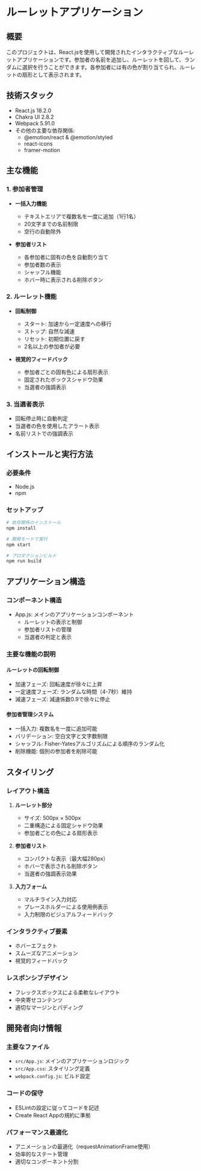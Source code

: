 # ルーレットアプリケーション

## 概要
このプロジェクトは、React.jsを使用して開発されたインタラクティブなルーレットアプリケーションです。参加者の名前を追加し、ルーレットを回して、ランダムに選択を行うことができます。各参加者には有の色が割り当てられ、ルーレットの扇形として表示されます。

## 技術スタック
- React.js 18.2.0
- Chakra UI 2.8.2
- Webpack 5.91.0
- その他の主要な依存関係:
  - @emotion/react & @emotion/styled
  - react-icons
  - framer-motion

## 主な機能

### 1. 参加者管理
- **一括入力機能**
  - テキストエリアで複数名を一度に追加（1行1名）
  - 20文字までの名前制限
  - 空行の自動除外

- **参加者リスト**
  - 各参加者に固有の色を自動割り当て
  - 参加者数の表示
  - シャッフル機能
  - ホバー時に表示される削除ボタン

### 2. ルーレット機能
- **回転制御**
  - スタート: 加速から一定速度への移行
  - ストップ: 自然な減速
  - リセット: 初期位置に戻す
  - 2名以上の参加者が必要

- **視覚的フィードバック**
  - 参加者ごとの固有色による扇形表示
  - 固定されたボックスシャドウ効果
  - 当選者の強調表示

### 3. 当選者表示
- 回転停止時に自動判定
- 当選者の色を使用したアラート表示
- 名前リストでの強調表示

## インストールと実行方法

### 必要条件
- Node.js
- npm

### セットアップ
```bash
# 依存関係のインストール
npm install

# 開発モードで実行
npm start

# プロダクションビルド
npm run build
```

## アプリケーション構造

### コンポーネント構造
- App.js: メインのアプリケーションコンポーネント
  - ルーレットの表示と制御
  - 参加者リストの管理
  - 当選者の判定と表示

### 主要な機能の説明

#### ルーレットの回転制御
- 加速フェーズ: 回転速度が徐々に上昇
- 一定速度フェーズ: ランダムな時間（4-7秒）維持
- 減速フェーズ: 減速係数0.9で徐々に停止

#### 参加者管理システム
- 一括入力: 複数名を一度に追加可能
- バリデーション: 空白文字と文字数制限
- シャッフル: Fisher-Yatesアルゴリズムによる順序のランダム化
- 削除機能: 個別の参加者を削除可能

## スタイリング

### レイアウト構造
1. **ルーレット部分**
   - サイズ: 500px × 500px
   - 二重構造による固定シャドウ効果
   - 参加者ごとの色による扇形表示

2. **参加者リスト**
   - コンパクトな表示（最大幅280px）
   - ホバーで表示される削除ボタン
   - 当選者の強調表示効果

3. **入力フォーム**
   - マルチライン入力対応
   - プレースホルダーによる使用例表示
   - 入力制限のビジュアルフィードバック

### インタラクティブ要素
- ホバーエフェクト
- スムーズなアニメーション
- 視覚的フィードバック

### レスポンシブデザイン
- フレックスボックスによる柔軟なレイアウト
- 中央寄せコンテンツ
- 適切なマージンとパディング

## 開発者向け情報

### 主要なファイル
- `src/App.js`: メインのアプリケーションロジック
- `src/App.css`: スタイリング定義
- `webpack.config.js`: ビルド設定

### コードの保守
- ESLintの設定に従ってコードを記述
- Create React Appの規約に準拠

### パフォーマンス最適化
- アニメーションの最適化（requestAnimationFrame使用）
- 効率的なステート管理
- 適切なコンポーネント分割
